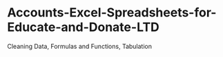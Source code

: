 # Accounts-Excel-Spreadsheets-for-Educate-and-Donate-LTD
Cleaning Data, Formulas and Functions, Tabulation
